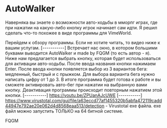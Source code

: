 # AutoWalker

Наверняка вы знаете о возможности авто-ходьбы в мморпг играх, где при нажатии на какую-либо кнопку игрок начинает сам идти.
Я решил сделать что-то похожее в виде программы для VimeWorld.

Перейдем к обзору программы.
Если не хотите читать, то видео ниже к вашим услугам.
[-----------]
Встречает нас окно, в котором большими буквами выводится AutoWalker и made by FQGM (то есть автор - я).
Ниже нам предлагается выбрать кнопку, которая будет использоваться для активации авто-ходьбы. После ввода названия кнопки нажимаем Enter.
После ввода кнопки появляется выбор из 3 вариантов бега: медленный, быстрый и с прыжком.
Для выбора варианта бега нужно написать цифру от 1 до 3.
В итоге программа будет готова к работе и вы сможете активировать авто-бег при нажатии на выбранную вами кнопку.
Деактивация программы происходит повторным нажатием этой кнопки.
[-----------]
https://youtu.be/ZPUanAJcUWE
[-----------]
https://www.virustotal.com/gui/file/a63eccd77af1455320b5abfa472119cadd44947e792ae20e062d4d8568eaa513/detection - Virustotal exe файла.
exe файл можно запустить ТОЛЬКО на 64 битной системе.

FQGM
